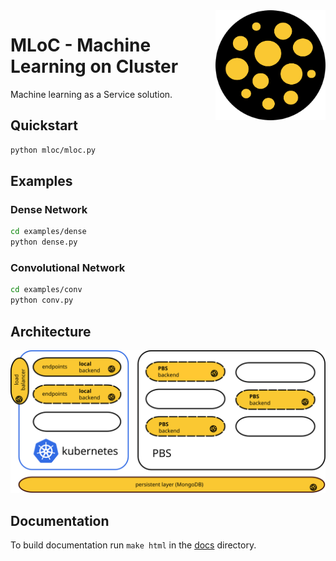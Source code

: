 <img align="right" width="35%" src="docs/imgs/logo.svg?sanitize=true">

# MLoC - Machine Learning on Cluster

Machine learning as a Service solution.

## Quickstart

```bash
python mloc/mloc.py
```

## Examples

### Dense Network

```bash
cd examples/dense
python dense.py
```

### Convolutional Network

```bash
cd examples/conv
python conv.py
```

## Architecture

<img src="docs/imgs/arch.svg?sanitize=true">

## Documentation

To build documentation run `make html` in the [docs](./docs) directory.
